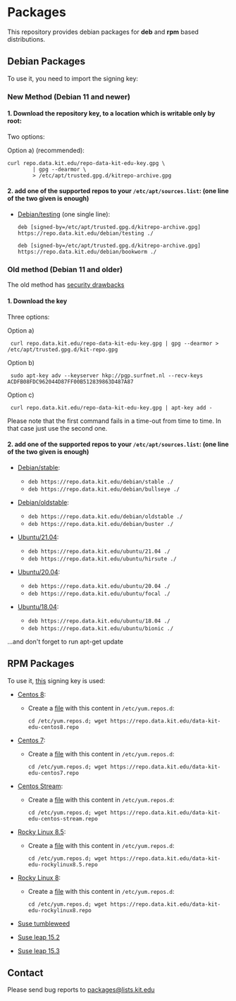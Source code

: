 # Packages

This repository provides debian packages for **deb** and **rpm** based
distributions.

## Debian Packages

To use it, you need to import the signing key:

### New Method (Debian 11 and newer)

#### 1. Download the repository key, to a location which is **writable only by root**:
Two options:

Option a) (recommended):
```
curl repo.data.kit.edu/repo-data-kit-edu-key.gpg \
        | gpg --dearmor \
        > /etc/apt/trusted.gpg.d/kitrepo-archive.gpg
```
#### 2. add one of the supported repos to your `/etc/apt/sources.list`: (one line of the two given is enough)

- [Debian/testing](/debian/testing) (one single line):

     `deb [signed-by=/etc/apt/trusted.gpg.d/kitrepo-archive.gpg] https://repo.data.kit.edu/debian/testing ./`

     `deb [signed-by=/etc/apt/trusted.gpg.d/kitrepo-archive.gpg] https://repo.data.kit.edu/debian/bookworm ./`


### Old method (Debian 11 and older)
The old method has [security drawbacks](https://www.linuxuprising.com/2021/01/apt-key-is-deprecated-how-to-add.html)

#### 1. Download the key
Three options:

Option a)

` curl repo.data.kit.edu/repo-data-kit-edu-key.gpg | gpg --dearmor > /etc/apt/trusted.gpg.d/kit-repo.gpg`

Option b)

` sudo apt-key adv --keyserver hkp://pgp.surfnet.nl --recv-keys ACDFB08FDC962044D87FF00B512839863D487A87`

Option c)

` curl repo.data.kit.edu/repo-data-kit-edu-key.gpg | apt-key add -`

Please note that the first command fails in a time-out from time to time.
In that case just use the second one.

#### 2. add one of the supported repos to your `/etc/apt/sources.list`: (one line of the two given is enough)


- [Debian/stable](/debian/stable):
    - `deb https://repo.data.kit.edu/debian/stable ./`
    - `deb https://repo.data.kit.edu/debian/bullseye ./`

- [Debian/oldstable](/debian/oldstable): 
    - `deb https://repo.data.kit.edu/debian/oldstable ./`
    - `deb https://repo.data.kit.edu/debian/buster ./`

- [Ubuntu/21.04](/ubuntu/21.04): 
    - `deb https://repo.data.kit.edu/ubuntu/21.04 ./`
    - `deb https://repo.data.kit.edu/ubuntu/hirsute ./`

- [Ubuntu/20.04](/ubuntu/20.04): 
    - `deb https://repo.data.kit.edu/ubuntu/20.04 ./`
    - `deb https://repo.data.kit.edu/ubuntu/focal ./`

- [Ubuntu/18.04](/ubuntu/18.04): 
    - `deb https://repo.data.kit.edu/ubuntu/18.04 ./`
    - `deb https://repo.data.kit.edu/ubuntu/bionic ./`

...and don't forget to run apt-get update



## RPM Packages
To use it, [this](https://repo.data.kit.edu/repo-data-kit-edu-key.gpg) signing key is used: 

- [Centos 8](https://repo.data.kit.edu/centos/centos8):
    - Create a [file](https://repo.data.kit.edu/data-kit-edu-centos8.repo) with this content in `/etc/yum.repos.d`:
        ```
        cd /etc/yum.repos.d; wget https://repo.data.kit.edu/data-kit-edu-centos8.repo
        ```

- [Centos 7](https://repo.data.kit.edu/centos/centos7):
    - Create a [file](https://repo.data.kit.edu/data-kit-edu-centos7.repo) with this content in `/etc/yum.repos.d`:
        ```
        cd /etc/yum.repos.d; wget https://repo.data.kit.edu/data-kit-edu-centos7.repo
        ```
- [Centos Stream](https://repo.data.kit.edu/centos/centos-stream):
    - Create a [file](https://repo.data.kit.edu/data-kit-edu-centos-stream.repo) with this content in `/etc/yum.repos.d`:
        ```
        cd /etc/yum.repos.d; wget https://repo.data.kit.edu/data-kit-edu-centos-stream.repo
        ```

- [Rocky Linux 8.5](https://repo.data.kit.edu/rockylinux/8.5):
    - Create a [file](https://repo.data.kit.edu/data-kit-edu-rockylinux8.5.repo) with this content in `/etc/yum.repos.d`:
        ```
        cd /etc/yum.repos.d; wget https://repo.data.kit.edu/data-kit-edu-rockylinux8.5.repo
        ```
- [Rocky Linux 8](https://repo.data.kit.edu/rockylinux/8):
    - Create a [file](https://repo.data.kit.edu/data-kit-edu-rockylinux8.repo) with this content in `/etc/yum.repos.d`:
        ```
        cd /etc/yum.repos.d; wget https://repo.data.kit.edu/data-kit-edu-rockylinux8.repo
        ```

- [Suse tumbleweed](https://repo.data.kit.edu/opensuse/tumbleweed)
- [Suse leap 15.2](https://repo.data.kit.edu/opensuse/15.2)
- [Suse leap 15.3](https://repo.data.kit.edu/opensuse/15.3)


## Contact

Please send bug reports to packages@lists.kit.edu
